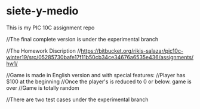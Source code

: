 # siete-y-medio
This is my PIC 10C assignment repo

//The final complete version is under the experimental branch

//The Homework Discription //https://bitbucket.org/rikis-salazar/pic10c-winter19/src/05285730bafe17f11b50cb34ce34676a6535e436/assignments/hw1/

//Game is made in English version and with special features: //Player has $100 at the beginning //Once the player's is reduced to 0 or below. game is over //Game is totally random

//There are two test cases under the experimental branch
